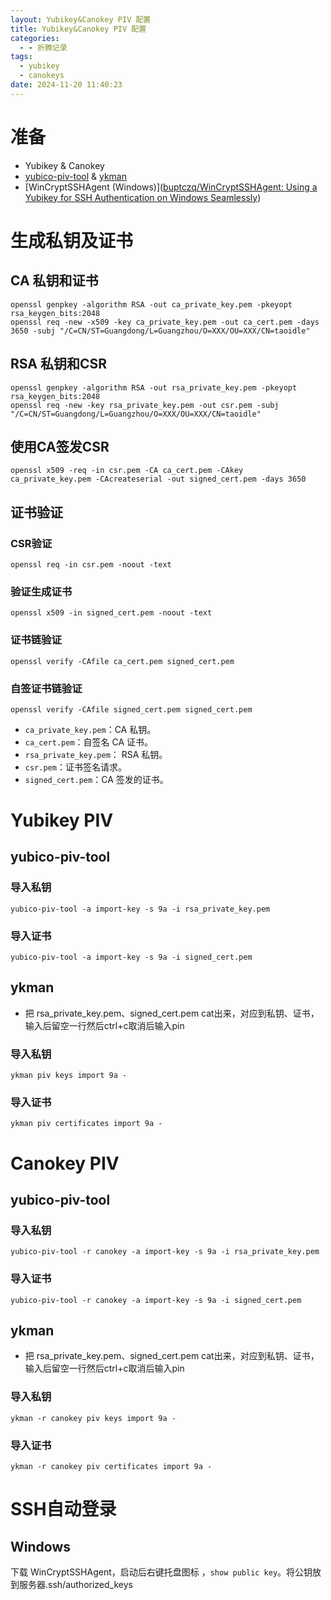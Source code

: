```yaml
---
layout: Yubikey&Canokey PIV 配置
title: Yubikey&Canokey PIV 配置
categories:
  - - 折腾记录
tags:
  - yubikey
  - canokeys
date: 2024-11-20 11:40:23
---
```

# 准备

-  Yubikey & Canokey
-  [yubico-piv-tool]([Releases](https://developers.yubico.com/yubico-piv-tool/Releases/)) & [ykman]([Releases](https://developers.yubico.com/yubikey-manager/Releases/))
-  [WinCryptSSHAgent (Windows)]([buptczq/WinCryptSSHAgent: Using a Yubikey for SSH Authentication on Windows Seamlessly](https://github.com/buptczq/WinCryptSSHAgent))
# 生成私钥及证书
## CA 私钥和证书

```shell
openssl genpkey -algorithm RSA -out ca_private_key.pem -pkeyopt rsa_keygen_bits:2048
openssl req -new -x509 -key ca_private_key.pem -out ca_cert.pem -days 3650 -subj "/C=CN/ST=Guangdong/L=Guangzhou/O=XXX/OU=XXX/CN=taoidle"
```
## RSA 私钥和CSR

```shell
openssl genpkey -algorithm RSA -out rsa_private_key.pem -pkeyopt rsa_keygen_bits:2048
openssl req -new -key rsa_private_key.pem -out csr.pem -subj "/C=CN/ST=Guangdong/L=Guangzhou/O=XXX/OU=XXX/CN=taoidle"
```
## 使用CA签发CSR

```shell
openssl x509 -req -in csr.pem -CA ca_cert.pem -CAkey ca_private_key.pem -CAcreateserial -out signed_cert.pem -days 3650
```
## 证书验证

### CSR验证

```shell
openssl req -in csr.pem -noout -text
```
### 验证生成证书

```shell
openssl x509 -in signed_cert.pem -noout -text
```
### 证书链验证

```shell
openssl verify -CAfile ca_cert.pem signed_cert.pem
```
### 自签证书链验证

```shell
openssl verify -CAfile signed_cert.pem signed_cert.pem
```

- `ca_private_key.pem`：CA 私钥。
- `ca_cert.pem`：自签名 CA 证书。
- `rsa_private_key.pem`： RSA 私钥。
- `csr.pem`：证书签名请求。
- `signed_cert.pem`：CA 签发的证书。

# Yubikey PIV
## yubico-piv-tool
### 导入私钥

```shell
yubico-piv-tool -a import-key -s 9a -i rsa_private_key.pem
```
### 导入证书

```shell
yubico-piv-tool -a import-key -s 9a -i signed_cert.pem
```
## ykman

- 把 rsa_private_key.pem、signed_cert.pem cat出来，对应到私钥、证书，输入后留空一行然后ctrl+c取消后输入pin
### 导入私钥

```shell
ykman piv keys import 9a -
```
### 导入证书

```shell
ykman piv certificates import 9a -
```
# Canokey PIV
## yubico-piv-tool
### 导入私钥

```shell
yubico-piv-tool -r canokey -a import-key -s 9a -i rsa_private_key.pem
```
### 导入证书

```shell
yubico-piv-tool -r canokey -a import-key -s 9a -i signed_cert.pem
```
## ykman

- 把 rsa_private_key.pem、signed_cert.pem cat出来，对应到私钥、证书，输入后留空一行然后ctrl+c取消后输入pin
### 导入私钥

```shell
ykman -r canokey piv keys import 9a -
```
### 导入证书

```shell
ykman -r canokey piv certificates import 9a -
```

# SSH自动登录
## Windows
 下载 WinCryptSSHAgent，启动后右键托盘图标 ，`show public key`。将公钥放到服务器.ssh/authorized_keys
